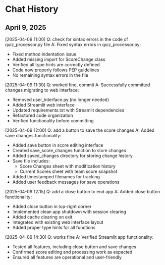 # Chat History

## April 9, 2025

[2025-04-09 11:00]
Q: check for sintax errors in the code of quiz_processor.py file
A: Fixed syntax errors in quiz_processor.py:

- Fixed method indentation issue
- Added missing import for ScoreChange class
- Verified all type hints are correctly defined
- Code now properly follows PEP guidelines
- No remaining syntax errors in the file

[2025-04-09 11:30]
Q: worked fine, commit
A: Successfully committed changes migrating to web interface:

- Removed user_interface.py (no longer needed)
- Added Streamlit web interface
- Updated requirements.txt with Streamlit dependencies
- Refactored code organization
- Verified functionality before committing

[2025-04-09 12:00]
Q: add a button to save the score changes
A: Added save changes functionality:

- Added save button in score editing interface
- Created save_score_changes function to store changes
- Added saved_changes directory for storing change history
- Save file includes:
  - Score Changes sheet with modification history
  - Current Scores sheet with team score snapshot
- Added timestamped filenames for tracking
- Added user feedback messages for save operations

[2025-04-09 12:15]
Q: add a close button to end app
A: Added close button functionality:

- Added close button in top-right corner
- Implemented clean app shutdown with session clearing
- Added cache clearing on exit
- Integrated with existing web interface layout
- Added proper type hints for all functions

[2025-04-09 14:30] 
Q: works fine
A: Verified Streamlit app functionality:
- Tested all features, including close button and save changes
- Confirmed score editing and processing work as expected
- Ensured all features are operational and user-friendly
